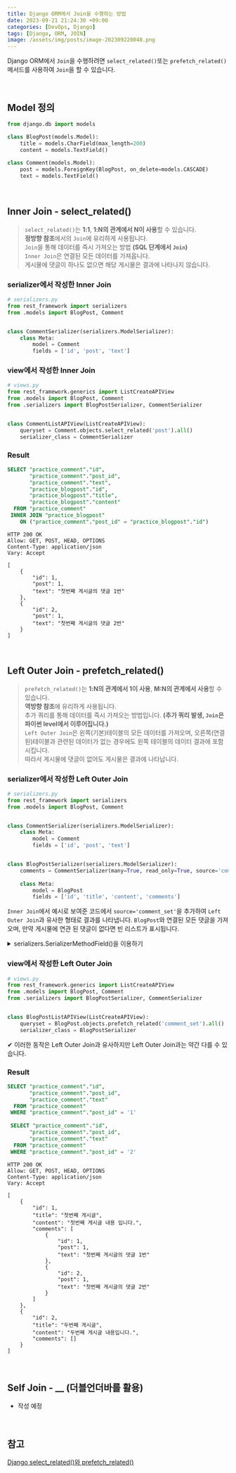 ```yaml
---
title: Django ORM에서 Join을 수행하는 방법
date: 2023-09-21 21:24:30 +09:00
categories: [DevOps, Django]
tags: [Django, ORM, JOIN]
image: /assets/img/posts/image-202309220048.png
---
```


Django ORM에서 `Join`을 수행하려면 `select_related()`또는 `prefetch_related()`메서드를 사용하여 `Join`을 할 수 있습니다.

<br/>

## Model 정의
```python
from django.db import models

class BlogPost(models.Model):
    title = models.CharField(max_length=200)
    content = models.TextField()
    
class Comment(models.Model):
    post = models.ForeignKey(BlogPost, on_delete=models.CASCADE)
    text = models.TextField()
```

<br/>

## Inner Join - select_related()
>`select_related()`는 **1:1**, **1:N의 관계에서 N이 사용**할 수 있습니다.   
**정방향 참조**에서의 `Join`에 유리하게 사용됩니다.   
`Join`을 통해 데이터를 즉시 가져오는 방법 **(SQL 단계에서 `Join`)**   
 `Inner Join`은 연결된 모든 데이터를 가져옵니다.    
게시물에 댓글이 하나도 없으면 해당 게시물은 결과에 나타나지 않습니다.   


### serializer에서 작성한 Inner Join
```python
# serializers.py
from rest_framework import serializers
from .models import BlogPost, Comment


class CommentSerializer(serializers.ModelSerializer):
    class Meta:
        model = Comment
        fields = ['id', 'post', 'text']
```


### view에서 작성한 Inner Join
```python
# views.py
from rest_framework.generics import ListCreateAPIView
from .models import BlogPost, Comment
from .serializers import BlogPostSerializer, CommentSerializer


class CommentListAPIView(ListCreateAPIView):
    queryset = Comment.objects.select_related('post').all()
    serializer_class = CommentSerializer
```


### Result

```sql
SELECT "practice_comment"."id",
       "practice_comment"."post_id",
       "practice_comment"."text",
       "practice_blogpost"."id",
       "practice_blogpost"."title",
       "practice_blogpost"."content"
  FROM "practice_comment"
 INNER JOIN "practice_blogpost"
    ON ("practice_comment"."post_id" = "practice_blogpost"."id")
```

```
HTTP 200 OK
Allow: GET, POST, HEAD, OPTIONS
Content-Type: application/json
Vary: Accept

[
    {
        "id": 1,
        "post": 1,
        "text": "첫번째 게시글의 댓글 1번"
    },
    {
        "id": 2,
        "post": 1,
        "text": "첫번째 게시글의 댓글 2번"
    }
]
```

<br/>

## Left Outer Join - prefetch_related()
> `prefetch_related()`는 **1:N의 관계에서 1이 사용**, **M:N의 관계에서 사용**할 수 있습니다.   
**역방향 참조**에 유리하게 사용됩니다.   
추가 쿼리를 통해 데이터를 즉시 가져오는 방법입니다. **(추가 쿼리 발생, `Join`은 파이썬 level에서 이루어집니다.)**   
`Left Outer Join`은 왼쪽(기본)테이블의 모든 데이터를 가져오며, 오른쪽(연결된)테이블과 
관련된 데이터가 없는 경우에도 왼쪽 테이블의 데이터 결과에 포함시킵니다.  
 따라서 게시물에 댓글이 없어도 게시물은 결과에 나타납니다.

### serializer에서 작성한 Left Outer Join
```python
# serializers.py
from rest_framework import serializers
from .models import BlogPost, Comment


class CommentSerializer(serializers.ModelSerializer):
    class Meta:
        model = Comment
        fields = ['id', 'post', 'text']


class BlogPostSerializer(serializers.ModelSerializer):
    comments = CommentSerializer(many=True, read_only=True, source='comment_set') 
    
    class Meta:
        model = BlogPost
        fields = ['id', 'title', 'content', 'comments']
```

`Inner Join`에서 예시로 보여준 코드에서 `source='comment_set'`을 추가하여 `Left Outer Join`과 유사한 형태로 결과를 나타냅니다. `BlogPost`와 연결된 모든 댓글을 가져오며, 만약 게시물에 연관 된 댓글이 없다면 빈 리스트가 표시됩니다. 

<details>
<summary>serializers.SerializerMethodField()을 이용하기</summary>

```python
from rest_framework import serializers
from .models import BlogPost, Comment

class CommentSerializer(serializers.ModelSerializer):
    class Meta:
        model = Comment
        fields = ['id', 'post', 'text']

class BlogPostSerializer(serializers.ModelSerializer):
    # SerializerMethodField를 사용하여 comments 필드를 추가
    comments = serializers.SerializerMethodField()

    class Meta:
        model = BlogPost
        fields = ['id', 'title', 'content', 'comments']

    def get_comments(self, obj):
        # BlogPost와 연관된 댓글들을 가져옵니다. (Left Outer Join)
        comments = Comment.objects.filter(post=obj)
        return CommentSerializer(comments, many=True).data
```

</details>

### view에서 작성한 Left Outer Join
```python
# views.py
from rest_framework.generics import ListCreateAPIView
from .models import BlogPost, Comment
from .serializers import BlogPostSerializer, CommentSerializer


class BlogPostListAPIView(ListCreateAPIView):
    queryset = BlogPost.objects.prefetch_related('comment_set').all()
    serializer_class = BlogPostSerializer
```

✔ 이러한 동작은 Left Outer Join과 유사하지만 Left Outer Join과는 약간 다를 수 있습니다.

### Result
```sql
SELECT "practice_comment"."id",
       "practice_comment"."post_id",
       "practice_comment"."text"
  FROM "practice_comment"
 WHERE "practice_comment"."post_id" = '1'
 
 SELECT "practice_comment"."id",
       "practice_comment"."post_id",
       "practice_comment"."text"
  FROM "practice_comment"
 WHERE "practice_comment"."post_id" = '2'
```

```
HTTP 200 OK
Allow: GET, POST, HEAD, OPTIONS
Content-Type: application/json
Vary: Accept

[
    {
        "id": 1,
        "title": "첫번째 게시글",
        "content": "첫번째 게시글 내용 입니다.",
        "comments": [
            {
                "id": 1,
                "post": 1,
                "text": "첫번째 게시글의 댓글 1번"
            },
            {
                "id": 2,
                "post": 1,
                "text": "첫번째 게시글의 댓글 2번"
            }
        ]
    },
    {
        "id": 2,
        "title": "두번째 게시글",
        "content": "두번째 게시글 내용입니다.",
        "comments": []
    }
]
```


<br/>

## Self Join - __ (더블언더바를 활용)

+ 작성 예정



<br/>

## 참고

[Django select_related()와 prefetch_related()](https://leffept.tistory.com/312)